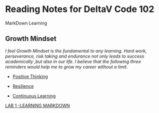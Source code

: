 # Reading Notes for DeltaV Code 102

MarkDown Learning

## Growth Mindset

*I feel Growth Mindset is the fundamental to any learning.
 Hard work, perseverance, risk taking and endurance not only
 leads to success academically ,but also in our life.
 I believe that the following three reminders would help me to grow my career without a limit.*
 
 - [Positive Thinking](/Positive.md)
 
 - [Resilience](/Resilience.md)
 
 - [Continuous Learning](/Learning.md)
 
 
  [LAB 1 -LEARNING MARKDOWN](/Learningmd.md)
